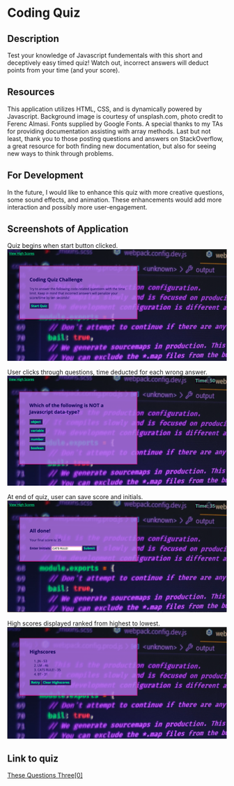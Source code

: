 # Coding Quiz

## Description

Test your knowledge of Javascript fundementals with this short and deceptively easy timed quiz! Watch out, incorrect answers will deduct points from your time (and your score).

## Resources

This application utilizes HTML, CSS, and is dynamically powered by Javascript. Background image is courtesy of unsplash.com, photo credit to Ferenc Almasi. Fonts supplied by Google Fonts. A special thanks to my TAs for providing documentation assisting with array methods. Last but not least, thank you to those posting questions and answers on StackOverflow, a great resource for both finding new documentation, but also for seeing new ways to think through problems.

## For Development

In the future, I would like to enhance this quiz with more creative questions, some sound effects, and animation. These enhancements would add more interaction and possibly more user-engagement.

## Screenshots of Application

Quiz begins when start button clicked.
![Start Quiz](./assets/images/main.png)

User clicks through questions, time deducted for each wrong answer.
![Quiz Question](./assets/images/question.png)

At end of quiz, user can save score and initials.
![Enter Score](./assets/images/score.png)

High scores displayed ranked from highest to lowest.
![High Scores](./assets/images/highScores.png)

## Link to quiz

[These Questions Three[0]](https://jnel-221.github.io/theseQuestionsThree/)
